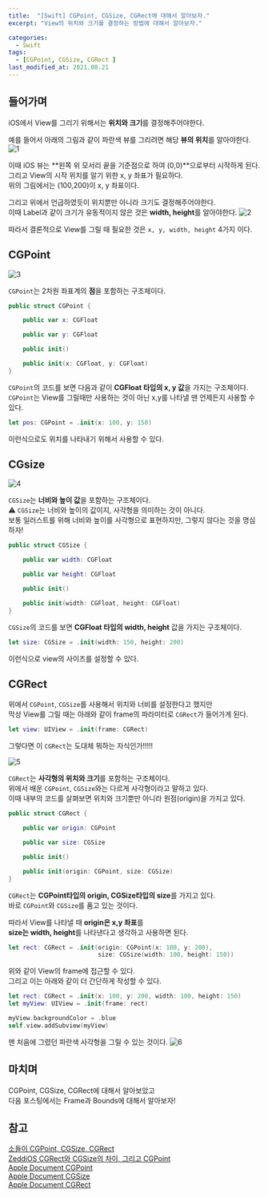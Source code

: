 ```yaml
---
title:  "[Swift] CGPoint, CGSize, CGRect에 대해서 알아보자."
excerpt: "View의 위치와 크기를 결정하는 방법에 대해서 알아보자."

categories:
  - Swift
tags:
  - [CGPoint, CGSize, CGRect ]
last_modified_at: 2021.08.21
--- 
```


## 들어가며
iOS에서 View를 그리기 위해서는 **위치와 크기**를 결정해주어야한다. 

예를 들어서 아래의 그림과 같이 파란색 뷰를 그리려면 해당 **뷰의 위치**를 알아야한다. 
![1](/assets/images/CGRect/1.png)

이때 iOS 뷰는 **왼쪽 위 모서리 끝을 기준점으로 하여 (0,0)**으로부터 시작하게 된다. <br>
그리고 View의 시작 위치를 알기 위한 x, y 좌표가 필요하다. <br>
위의 그림에서는 (100,200)이 x, y 좌표이다.

그리고 위에서 언급하였듯이 위치뿐만 아니라 크기도 결정해주어야한다. <br>
이때 Label과 같이 크기가 유동적이지 않은 것은 **width, height**를 알아야한다.
![2](/assets/images/CGRect/2.png)

따라서 결론적으로 View를 그릴 때 필요한 것은 `x, y, width, height` 4가지 이다. 

## CGPoint
![3](/assets/images/CGRect/3.png)

`CGPoint`는 2차원 좌표계의 **점**을 포함하는 구조체이다. 
```swift
public struct CGPoint {

    public var x: CGFloat

    public var y: CGFloat

    public init()

    public init(x: CGFloat, y: CGFloat)
}
```
`CGPoint`의 코드를 보면 다음과 같이 **CGFloat 타입의 x, y 값**을 가지는 구조체이다. <br>
`CGPoint`는 View를 그릴때만 사용하는 것이 아닌 x,y를 나타낼 땐 언제든지 사용할 수 있다. <br>
```swift
let pos: CGPoint = .init(x: 100, y: 150)
```
이런식으로도 위치를 나타내기 위해서 사용할 수 있다. 

## CGsize
![4](/assets/images/CGRect/4.png)

`CGSize`는 **너비와 높이 값**을 포함하는 구조체이다. <br>
⚠️ `CGSize`는 너비와 높이의 값이지, 사각형을 의미하는 것이 아니다. <br>
보통 일러스트를 위해 너비와 높이를 사각형으로 표현하지만, 그렇지 않다는 것을 명심하자!
```swift
public struct CGSize {

    public var width: CGFloat

    public var height: CGFloat

    public init()

    public init(width: CGFloat, height: CGFloat)
}
```
`CGSize`의 코드를 보면 **CGFloat 타입의 width, height** 값을 가지는 구조체이다. 
```swift
let size: CGSize = .init(width: 150, height: 200)
```
이런식으로 view의 사이즈를 설정할 수 있다. 

## CGRect
위에서 `CGPoint`, `CGSize`를 사용해서 위치와 너비를 설정한다고 했지만 <br>
막상 View를 그릴 때는 아래와 같이 frame의 파라미터로 `CGRect`가 들어가게 된다. 
```swift
let view: UIView = .init(frame: CGRect)
```
그렇다면 이 `CGRect`는 도대체 뭐하는 자식인가!!!!!

![5](/assets/images/CGRect/5.png)

`CGRect`는 **사각형의 위치와 크기**를 포함하는 구조체이다. <br>
위에서 배운 `CGPoint`, `CGSize`와는 다르게 사각형이라고 말하고 있다. <br>
이때 내부의 코드를 살펴보면 위치와 크기뿐만 아니라 원점(origin)을 가지고 있다. <br>
```swift
public struct CGRect {

    public var origin: CGPoint

    public var size: CGSize

    public init()

    public init(origin: CGPoint, size: CGSize)
}
```
`CGRect`는 **CGPoint타입의 origin, CGSize타입의 size**를 가지고 있다. <br>
바로 `CGPoint`와 `CGSize`를 품고 있는 것이다. <br>

따라서 View를 나타낼 때 **origin은 x,y 좌표**를 <br>
**size는 width, height**를 나타낸다고 생각하고 사용하면 된다. 
```swift
let rect: CGRect = .init(origin: CGPoint(x: 100, y: 200),
                         size: CGSize(width: 100, height: 150))
```
위와 같이 View의 frame에 접근할 수 있다. <br>
그리고 이는 아래와 같이 더 간단하게 작성할 수 있다. 
```swift
let rect: CGRect = .init(x: 100, y: 200, width: 100, height: 150)
let myView: UIView = .init(frame: rect)

myView.backgroundColor = .blue
self.view.addSubview(myView)
```
맨 처음에 그렸던 파란색 사각형을 그릴 수 있는 것이다. 
![6](/assets/images/CGRect/6.png)

## 마치며
CGPoint, CGSize, CGRect에 대해서 알아보았고 <br>
다음 포스팅에서는 Frame과 Bounds에 대해서 알아보자!

## 참고 
[소들이 CGPoint, CGSize, CGRect](https://babbab2.tistory.com/42) <br>
[ZeddiOS CGRect와 CGSize의 차이, 그리고 CGPoint](https://zeddios.tistory.com/201) <br>
[Apple Document CGPoint](https://developer.apple.com/documentation/coregraphics/cgpoint) <br>
[Apple Document CGSize](https://developer.apple.com/documentation/coregraphics/cgsize) <br>
[Apple Document CGRect](https://developer.apple.com/documentation/coregraphics/cgrect) 